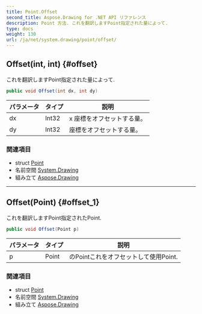 ```yaml
---
title: Point.Offset
second_title: Aspose.Drawing for .NET API リファレンス
description: Point 方法. これを翻訳しますPoint指定された量によって.
type: docs
weight: 130
url: /ja/net/system.drawing/point/offset/
---
```

## Offset(int, int) {#offset}

これを翻訳しますPoint指定された量によって.

```csharp
public void Offset(int dx, int dy)
```

| パラメータ | タイプ | 説明 |
| --- | --- | --- |
| dx | Int32 | x 座標をオフセットする量。 |
| dy | Int32 | 座標をオフセットする量。 |

### 関連項目

* struct [Point](../)
* 名前空間 [System.Drawing](../../point/)
* 組み立て [Aspose.Drawing](../../../)

---

## Offset(Point) {#offset_1}

これを翻訳しますPoint指定されたPoint.

```csharp
public void Offset(Point p)
```

| パラメータ | タイプ | 説明 |
| --- | --- | --- |
| p | Point | のPointこれをオフセットして使用Point. |

### 関連項目

* struct [Point](../)
* 名前空間 [System.Drawing](../../point/)
* 組み立て [Aspose.Drawing](../../../)


